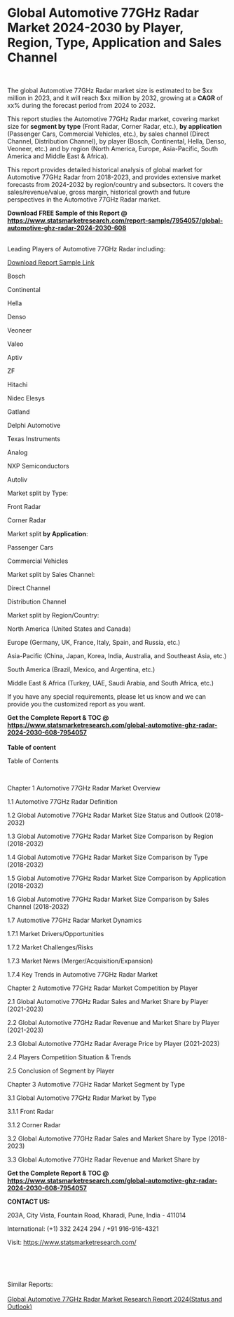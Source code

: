 <h1>Global Automotive 77GHz Radar Market 2024-2030 by Player, Region, Type, Application and Sales Channel</h1><br/><p>The global Automotive 77GHz Radar market size is estimated to be $xx million in 2023, and it will reach $xx million by 2032, growing at a <strong>CAGR</strong> of xx% during the forecast period from 2024 to 2032.</p><p>
 
 This report studies the Automotive 77GHz Radar market, covering market size for <strong>segment by type</strong> (Front Radar, Corner Radar, etc.), <strong>by application</strong> (Passenger Cars, Commercial Vehicles, etc.), by sales channel (Direct Channel, Distribution Channel), by player (Bosch, Continental, Hella, Denso, Veoneer, etc.) and by region (North America, Europe, Asia-Pacific, South America and Middle East & Africa).</p><p>
 
 This report provides detailed historical analysis of global market for Automotive 77GHz Radar from 2018-2023, and provides extensive market forecasts from 2024-2032 by region/country and subsectors. It covers the sales/revenue/value, gross margin, historical growth and future perspectives in the Automotive 77GHz Radar market.</p><div><b>Download FREE Sample of this Report @ <a href="https://www.statsmarketresearch.com/download-free-sample/7954057/global-automotive-ghz-radar-2024-2030-608">https://www.statsmarketresearch.com/report-sample/7954057/global-automotive-ghz-radar-2024-2030-608</a></b></div><br><p>
 
 Leading Players of Automotive 77GHz Radar including:</p><p><a href="https://www.statsmarketresearch.com/download-free-sample/7954057/global-automotive-ghz-radar-2024-2030-608">Download Report Sample Link</a></p><p>Bosch</p><p>Continental</p><p>Hella</p><p>Denso</p><p>Veoneer</p><p>Valeo</p><p>Aptiv</p><p>ZF</p><p>Hitachi</p><p>Nidec Elesys</p><p>Gatland</p><p>Delphi Automotive</p><p>Texas Instruments</p><p>Analog</p><p>NXP Semiconductors</p><p>Autoliv</p><p>
 
 Market split by Type:</p><p>Front Radar</p><p>Corner Radar</p><p>
 
 Market split <strong>by Application</strong>:</p><p>Passenger Cars</p><p>Commercial Vehicles</p><p>
 
 Market split by Sales Channel:</p><p>Direct Channel</p><p>Distribution Channel</p><p>
 
 Market split by Region/Country:</p><p>North America (United States and Canada)</p><p>Europe (Germany, UK, France, Italy, Spain, and Russia, etc.)</p><p>Asia-Pacific (China, Japan, Korea, India, Australia, and Southeast Asia, etc.)</p><p>South America (Brazil, Mexico, and Argentina, etc.)</p><p>Middle East & Africa (Turkey, UAE, Saudi Arabia, and South Africa, etc.)</p><p>
 
 If you have any special requirements, please let us know and we can provide you the customized report as you want.</p><div><b>Get the Complete Report & TOC @ <a href="https://www.statsmarketresearch.com/global-automotive-ghz-radar-2024-2030-608-7954057">https://www.statsmarketresearch.com/global-automotive-ghz-radar-2024-2030-608-7954057</a></b></div><br><b>Table of content</b><p>Table of Contents<br />
 
 <br />
 
 Chapter 1 Automotive 77GHz Radar Market Overview<br />
 
  1.1 Automotive 77GHz Radar Definition<br />
 
  1.2 Global Automotive 77GHz Radar Market Size Status and Outlook (2018-2032)<br />
 
  1.3 Global Automotive 77GHz Radar Market Size Comparison by Region (2018-2032)<br />
 
  1.4 Global Automotive 77GHz Radar Market Size Comparison by Type (2018-2032)<br />
 
  1.5 Global Automotive 77GHz Radar Market Size Comparison by Application (2018-2032)<br />
 
  1.6 Global Automotive 77GHz Radar Market Size Comparison by Sales Channel (2018-2032)<br />
 
  1.7 Automotive 77GHz Radar Market Dynamics<br />
 
  1.7.1 Market Drivers/Opportunities<br />
 
  1.7.2 Market Challenges/Risks<br />
 
  1.7.3 Market News (Merger/Acquisition/Expansion)<br />
 
  1.7.4 Key Trends in Automotive 77GHz Radar Market<br />
 
 Chapter 2 Automotive 77GHz Radar Market Competition by Player<br />
 
  2.1 Global Automotive 77GHz Radar Sales and Market Share by Player (2021-2023)<br />
 
  2.2 Global Automotive 77GHz Radar Revenue and Market Share by Player (2021-2023)<br />
 
  2.3 Global Automotive 77GHz Radar Average Price by Player (2021-2023)<br />
 
  2.4 Players Competition Situation & Trends<br />
 
  2.5 Conclusion of Segment by Player<br />
 
 Chapter 3 Automotive 77GHz Radar Market Segment by Type<br />
 
  3.1 Global Automotive 77GHz Radar Market by Type<br />
 
  3.1.1 Front Radar<br />
 
  3.1.2 Corner Radar<br />
 
  3.2 Global Automotive 77GHz Radar Sales and Market Share by Type (2018-2023)<br />
 
  3.3 Global Automotive 77GHz Radar Revenue and Market Share by<br><div><b>Get the Complete Report & TOC @ <a href="https://www.statsmarketresearch.com/global-automotive-ghz-radar-2024-2030-608-7954057">https://www.statsmarketresearch.com/global-automotive-ghz-radar-2024-2030-608-7954057</a></b></div></p>
 
 <b>CONTACT US:</b><br>
 
 203A, City Vista, Fountain Road, Kharadi, Pune, India - 411014 <br>
 
 International: (+1) 332 2424 294 / +91 916-916-4321<br>
 
 Visit: <a href="https://www.statsmarketresearch.com/">https://www.statsmarketresearch.com/</a>
 
 <br>
 
 <br><br>Similar Reports: <br><br><a href="https://www.statsmarketresearch.com/global-automotive-ghz-radar-2024-106-7998929">Global Automotive 77GHz Radar Market Research Report 2024(Status and Outlook)</a><br><br>